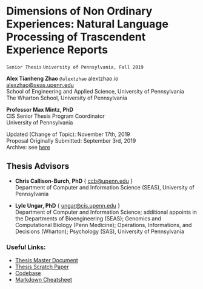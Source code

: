 # Dimensions of Non Ordinary Experiences: Natural Language Processing of Trascendent Experience Reports

`Senior Thesis`
`University of Pennsylvania, Fall 2019`

**Alex Tianheng Zhao**
`@alextzhao`
alextzhao.io  
alexzhao@seas.upenn.edu  
School of Engineering and Applied Science, University of Pennsylvania  
The Wharton School, University of Pennsylvania  


**Professor Max Mintz, PhD**  
CIS Senior Thesis Program Coordinator  
University of Pennsylvania  

Updated (Change of Topic): November 17th, 2019  
Proposal Originally Submitted: September 3rd, 2019  
Archive: see [here](https://docs.google.com/document/d/1rwvZtqod3elgEE6wz93fwwqgGn3bhK0DHyhDoCmEIHA/edit?usp=sharing)  

## **Thesis Advisors**
- **Chris Callison-Burch, PhD** { ccb@upenn.edu }  
Department of Computer and Information Science (SEAS), University of Pennsylvania  
 
- **Lyle Ungar, PhD** { ungar@cis.upenn.edu }  
Department of Computer and Information Science; additional appoints in the Departments of Bioengineering (SEAS); Genomics and Computational Biology (Penn Medicine); Operations, Informations, and Decisions (Wharton); Psychology (SAS), University of Pennsylvania  


### **Useful Links:**
- [Thesis Master Document](https://docs.google.com/document/d/1dk1xXyfHqfdn5Tld-KZu7toiNYQeJHQv7BUlG7uSqP4/edit#)
- [Thesis Scratch Paper](https://docs.google.com/document/d/1BP5Z2J9tJvRJB5J-hthQIGrdSnD0Bcvctd7kHqbUUKw/edit?usp=sharing)
- [Codebase](https://github.com/alextzhao/psychedelicNLP)
- [Markdown Cheatsheet](https://github.com/adam-p/markdown-here/wiki/Markdown-Cheatsheet#links)
